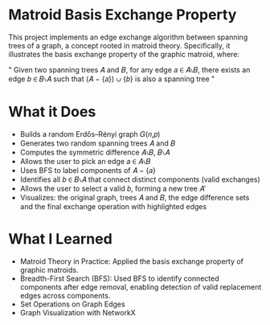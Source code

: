 # Matroid Basis Exchange Property

This project implements an edge exchange algorithm between spanning trees of a graph, a concept rooted in matroid theory. Specifically, it illustrates the basis exchange property of the graphic matroid, where:

" Given two spanning trees 𝐴 and 𝐵, for any edge 𝑎 ∈ 𝐴∖𝐵, there exists an edge 𝑏 ∈ 𝐵∖𝐴 such that (𝐴 − {𝑎}) ∪ {𝑏} is also a spanning tree "

# What it Does 

* Builds a random Erdős–Rényi graph 𝐺(𝑛,𝑝)
* Generates two random spanning trees 𝐴 and 𝐵
* Computes the symmetric difference 𝐴∖𝐵, 𝐵∖𝐴
* Allows the user to pick an edge 𝑎 ∈ 𝐴∖𝐵
* Uses BFS to label components of 𝐴 − {𝑎}
* Identifies all 𝑏 ∈ 𝐵∖𝐴 that connect distinct components (valid exchanges)
* Allows the user to select a valid 𝑏, forming a new tree 𝐴′
* Visualizes: the original graph, trees 𝐴 and 𝐵, the edge difference sets and the final exchange operation with highlighted edges

# What I Learned

* Matroid Theory in Practice: Applied the basis exchange property of graphic matroids.
* Breadth-First Search (BFS): Used BFS to identify connected components after edge removal, enabling detection of valid replacement edges across components.
* Set Operations on Graph Edges
* Graph Visualization with NetworkX
